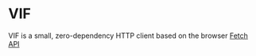 # VIF

VIF is a small, zero-dependency HTTP client based on the browser [Fetch API](https://developer.mozilla.org/en-US/docs/web/api/fetch)